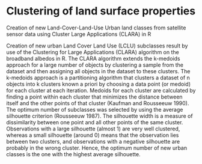 # Clustering of land surface properties
 Creation of new Land-Cover-Land-Use Urban land classes from satellite sensor data using Cluster Large Applications (CLARA) in R 

Creation of new urban Land Cover Land Use (LCLU) subclasses result by use of the Clustering for Large Applications (CLARA) algorithm on the broadband albedos in R. The CLARA algorithm extends the k-medoids approach for a large number of objects by clustering a sample from the dataset and then assigning all objects in the dataset to these
clusters. 
The k-medoids approach is a partitioning algorithm that clusters a dataset of n objects into k clusters known a priori by choosing a data point (or medoid) for
each cluster at each iteration. Medoids for each cluster are calculated by finding a
point within each cluster that minimizes the distance between itself and the other
points of that cluster (Kaufman and Rousseeuw 1990).
The optimum number of subclasses was selected by using the average silhouette
criterion (Rousseeuw 1987).
The silhouette width is a measure of dissimilarity
between one point and all other points of the same cluster. Observations with a
large silhouette (almost 1) are very well clustered, whereas a small silhouette
(around 0) means that the observation lies between two clusters, and observations
with a negative silhouette are probably in the wrong cluster. Hence, the optimum
number of new urban classes is the one with the highest average silhouette.
